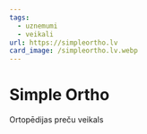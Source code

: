 ```yaml
---
tags:
  - uznemumi
  - veikali
url: https://simpleortho.lv
card_image: /simpleortho.lv.webp
---
```


# Simple Ortho

Ortopēdijas preču veikals
